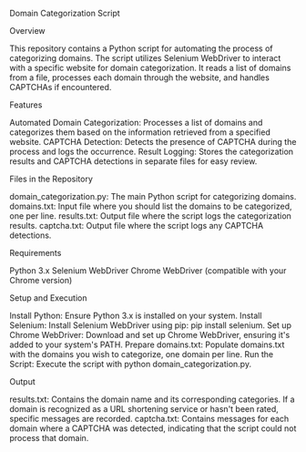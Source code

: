 Domain Categorization Script

Overview

This repository contains a Python script for automating the process of categorizing domains. The script utilizes Selenium WebDriver to interact with a specific website for domain categorization. It reads a list of domains from a file, processes each domain through the website, and handles CAPTCHAs if encountered.


Features

Automated Domain Categorization: Processes a list of domains and categorizes them based on the information retrieved from a specified website.
CAPTCHA Detection: Detects the presence of CAPTCHA during the process and logs the occurrence.
Result Logging: Stores the categorization results and CAPTCHA detections in separate files for easy review.

Files in the Repository

domain_categorization.py: The main Python script for categorizing domains.
domains.txt: Input file where you should list the domains to be categorized, one per line.
results.txt: Output file where the script logs the categorization results.
captcha.txt: Output file where the script logs any CAPTCHA detections.

Requirements

Python 3.x
Selenium WebDriver
Chrome WebDriver (compatible with your Chrome version)

Setup and Execution

Install Python: Ensure Python 3.x is installed on your system.
Install Selenium: Install Selenium WebDriver using pip: pip install selenium.
Set up Chrome WebDriver: Download and set up Chrome WebDriver, ensuring it's added to your system's PATH.
Prepare domains.txt: Populate domains.txt with the domains you wish to categorize, one domain per line.
Run the Script: Execute the script with python domain_categorization.py.

Output

results.txt: Contains the domain name and its corresponding categories. If a domain is recognized as a URL shortening service or hasn't been rated, specific messages are recorded.
captcha.txt: Contains messages for each domain where a CAPTCHA was detected, indicating that the script could not process that domain.
